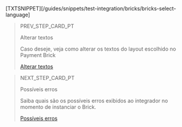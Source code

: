 [TXTSNIPPET][/guides/snippets/test-integration/bricks/bricks-select-language]

> PREV_STEP_CARD_PT
>
> Alterar textos
>
> Caso deseje, veja como alterar os textos do layout escolhido no Payment Brick
>
> [Alterar textos](/developers/pt/docs/checkout-bricks/payment-brick/additional-customization/modify-texts)

> NEXT_STEP_CARD_PT
>
> Possíveis erros
>
> Saiba quais são os possíveis erros exibidos ao integrador no momento de instanciar o Brick.
>
> [Possíveis erros](/developers/pt/docs/checkout-bricks/additional-content/possible-errors)
